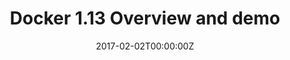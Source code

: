---
title: Docker 1.13 Overview and demo
date: 2017-02-02T00:00:00Z
slide: ""
embedSlide: ""
video: ""
embedVideo: ""
eventName: Dublin Docker Meetup
eventLink: https://www.meetup.com/Docker-Dublin/events/237090052/
city: ""
links:
  Slide: https://www.slideshare.net/GianlucaArbezzano/dockerdublin-meetup-new-in-docker-113

---